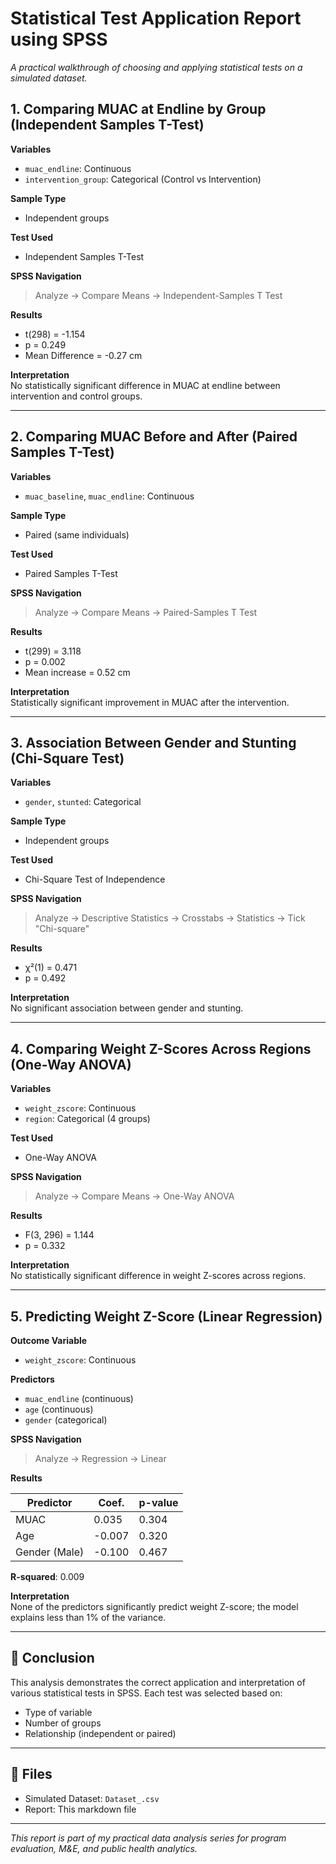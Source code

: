 # Statistical Test Application Report using SPSS
_A practical walkthrough of choosing and applying statistical tests on a simulated dataset._

## 1. Comparing MUAC at Endline by Group (Independent Samples T-Test)

**Variables**  
- `muac_endline`: Continuous  
- `intervention_group`: Categorical (Control vs Intervention)

**Sample Type**  
- Independent groups

**Test Used**  
- Independent Samples T-Test

**SPSS Navigation**  
> Analyze → Compare Means → Independent-Samples T Test

**Results**  
- t(298) = -1.154  
- p = 0.249  
- Mean Difference = -0.27 cm

**Interpretation**  
No statistically significant difference in MUAC at endline between intervention and control groups.

---

## 2. Comparing MUAC Before and After (Paired Samples T-Test)

**Variables**  
- `muac_baseline`, `muac_endline`: Continuous

**Sample Type**  
- Paired (same individuals)

**Test Used**  
- Paired Samples T-Test

**SPSS Navigation**  
> Analyze → Compare Means → Paired-Samples T Test

**Results**  
- t(299) = 3.118  
- p = 0.002  
- Mean increase = 0.52 cm

**Interpretation**  
Statistically significant improvement in MUAC after the intervention.

---

## 3. Association Between Gender and Stunting (Chi-Square Test)

**Variables**  
- `gender`, `stunted`: Categorical

**Sample Type**  
- Independent groups

**Test Used**  
- Chi-Square Test of Independence

**SPSS Navigation**  
> Analyze → Descriptive Statistics → Crosstabs → Statistics → Tick "Chi-square"

**Results**  
- χ²(1) = 0.471  
- p = 0.492

**Interpretation**  
No significant association between gender and stunting.

---

## 4. Comparing Weight Z-Scores Across Regions (One-Way ANOVA)

**Variables**  
- `weight_zscore`: Continuous  
- `region`: Categorical (4 groups)

**Test Used**  
- One-Way ANOVA

**SPSS Navigation**  
> Analyze → Compare Means → One-Way ANOVA

**Results**  
- F(3, 296) = 1.144  
- p = 0.332

**Interpretation**  
No statistically significant difference in weight Z-scores across regions.

---

## 5. Predicting Weight Z-Score (Linear Regression)

**Outcome Variable**  
- `weight_zscore`: Continuous

**Predictors**  
- `muac_endline` (continuous)  
- `age` (continuous)  
- `gender` (categorical)

**SPSS Navigation**  
> Analyze → Regression → Linear

**Results**

| Predictor     | Coef. | p-value |  
|---------------|--------|---------|  
| MUAC          | 0.035  | 0.304   |  
| Age           | -0.007 | 0.320   |  
| Gender (Male) | -0.100 | 0.467   |  

**R-squared**: 0.009

**Interpretation**  
None of the predictors significantly predict weight Z-score; the model explains less than 1% of the variance.


---

## 🧾 Conclusion

This analysis demonstrates the correct application and interpretation of various statistical tests in SPSS. Each test was selected based on:
- Type of variable
- Number of groups
- Relationship (independent or paired)

---

## 📂 Files
- Simulated Dataset: `Dataset_.csv`
- Report: This markdown file

---

_This report is part of my practical data analysis series for program evaluation, M&E, and public health analytics._

